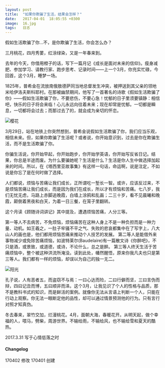 ```yaml
---
layout: post
title:  "如果你欺骗了生活，结果会怎样？"
date:   2017-04-01  18:05:55 +0300
image:  16.jpg
tags:   日志
---
```


假如生活欺骗了你…不，是你欺骗了生活，你会怎么办？

三月桃花，四月秀葽，红涂绿染，又是一年春来到。

去年的今天，你借用橙子的话，写下一篇月记《成长是面对未来的信仰》。瘦身减肥、参加学习、请教行家、跑步思考、记录时间——上一个3月，你充实忙碌，今回首，这个3月，睡梦一场。

1825年，普希金在流放南俄敖德萨同当地总督发生冲突，被押送到其父亲的领地米哈伊洛夫斯科耶村。在那被幽禁期间，他写了一首著名的诗歌《假如生活欺骗了你》——假如生活欺骗了你，不要悲伤，不要心急！忧郁的日子里须要镇静：相信吧，快乐的日子将会来临！心儿永远向往着未来；现在却常是忧郁。一切都是瞬息，一切都将会过去；而那过去了的，就会成为亲切的怀恋。

![樱花](https://i.loli.net/2019/12/15/uZR3dU2HcJOX4rz.jpg)

3月29日，站在地铁上你突然想到，普希金说假如生活欺骗了你，我们应当乐观，相信未来。但，如果你欺骗了生活呢？或者说，你开始意识到，过去是你在欺骗生活，而不是生活欺骗了你。

你骗生活说，你开始早起，你开始跑步，你开始学英语，你开始写反省日记。结果，你总是半途而废。为什么要骗她呢？生活是什么？生活是你人生中做选择加起来的时间。所以，在《塔西里亚故事集》有这样一句话，命运啊，说是注定，不如说是你忘了是在何时做了选择。

人们都说，烦恼与苦痛让我们成长，正所谓吃一堑长一智。或许，应该反过来，不是烦恼苦痛让我们成长，而是因为我们在成长，所以才有烦恼和苦痛。七八岁，我们无忧无虑，马路上赤脚追晚霞，白墙上涂鸦和乱画；二三十岁，看不见晨曦和晚霞，颠倒着黑夜和白天，为着一日三餐，在笼子里翻转。

这个月读《顾随诗词讲记》其中提及，遭遇烦恼苦痛，人分三等。

第一等人不去病苦，不免烦恼，烦恼痛苦在这种人身上不是一种负担而是一种力量、动机。如王羲之，一肚子牢骚不平之气、失败的悲哀都集中在了写字上，八大山人的画也是，他们都用烦恼苦痛来推动个人技艺的发展。
第二等人是能借外来事物减少或免除苦痛烦恼，如波特莱尔(Baudelaire)有一篇散文诗《你醉吧》，不只是酒，或景致，或道德，或诗，不论什么，总之是醉。
第三等人终天生活于苦痛烦恼中，整个被这种洪流所淹没。读到此处，幡然醒悟，原来你我凡夫也只是第三等人。我们都有一样的烦恼，却误以为自己的独一无二。

![阳光](https://i.loli.net/2019/12/15/VT75lqLZdvjE41P.jpg)

孔子说，人有恶者五，而盗窃不与焉：一曰心达而险，二曰行僻而坚，三曰言伪而辩，四曰记丑而博，五曰顺非而泽。这个3月，让我见识了个人的性格与品质，那不是教科书式的知识，而是鲜活的案例。就像你无法从言语上判断一个人，只能在行动上观察。你无法一眼断定他的品性，却可以通过情景预测他的行为。只有言行对照才知真伪。

冬去春来，翠竹交加，烂漫桃花。4月，面朝大海，春暖花开。从明天起，做个幸福的人，喂马，劈柴，周游世界。不输给雨，不输给风，也不输给雪和夏天的酷热。


2017.3.31
写于心情低落之时

#### Changelog

170402 修改
170401 创建

